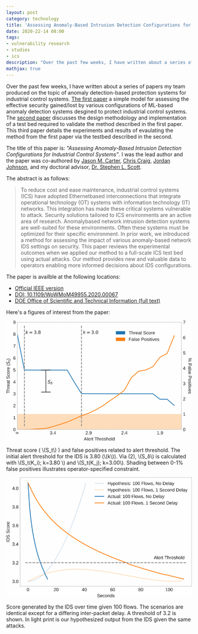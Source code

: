 ```yaml
---
layout: post
category: technology
title: 'Assessing Anomaly-Based Intrusion Detection Configurations for Industrial Control Systems'
date: 2020-22-14 08:00
tags:
- vulnerability research
- studies
- ics
description: "Over the past few weeks, I have written about a series of papers my team produced on the topic of anomaly detection-based protection systems for industrial control systems. The first paper a simple model for assessing the effective security gained/lost by various configurations of ML-based anomaly detection systems desgined to protect industrial control systems. The second paper discusses the design methodology and implementation of a test bed required to validate the method described in the first paper. This third paper details the experiments and results of evaulating the method from the first paper via the testbed described in the second."
mathjax: true
---
```


Over the past few weeks, I have written about a series of papers my team produced on the topic of anomaly detection-based protection systems for industrial control systems. [The first paper](https://robgillen.com/technology/2020/12/07/method-for-accessing-ad/establishes) a simple model for assessing the effective security gained/lost by various configurations of ML-based anomaly detection systems desgined to protect industrial control systems. The [second paper](https://robgillen.com/technology/2020/12/14/design-implement-testbed/) discusses the design methodology and implementation of a test bed required to validate the method described in the first paper. This third paper details the experiments and results of evaulating the method from the first paper via the testbed described in the second.

The title of this paper is: _"Assessing Anomaly-Based Intrusion Detection Configurations for Industrial Control Systems"_. I was the lead author and the paper was co-authored by [Jason M. Carter](https://www.ornl.gov/staff-profile/jason-m-carter), [Chris Craig](https://www.linkedin.com/in/chris-craig-47250024/), [Jordan Johnson](https://www.linkedin.com/in/jordan-johnson-993009141/), and my doctoral advisor, [Dr. Stephen L. Scott](https://www.tntech.edu/directory/engineering/faculty/stephen-scott.php).

The abstract is as follows:

> To reduce cost and ease maintenance, industrial control systems (ICS) have adopted Ethernetbased interconnections that integrate operational technology (OT) systems with information technology (IT) networks. This integration has made these critical systems vulnerable to attack. Security solutions tailored to ICS environments are an active area of research. Anomalybased network intrusion detection systems are well-suited for these environments. Often these systems must be optimized for their specific environment. In prior work, we introduced a method for assessing the impact of various anomaly-based network IDS settings on security. This paper reviews the experimental outcomes when we applied our method to a full-scale ICS test bed using actual attacks. Our method provides new and valuable data to operators enabling more informed decisions about IDS configurations.

The paper is availble at the following locations:

* [Official IEEE version](https://ieeexplore.ieee.org/document/9217655)
* [DOI: 10.1109/WoWMoM49955.2020.00067](https://doi.org/10.1109/WoWMoM49955.2020.00067)
* [DOE Office of Scientific and Technical Information (full text)](https://www.osti.gov/biblio/1684695-assessing-anomaly-based-intrusion-detection-configurations-industrial-control-systems)

Here's a figures of interest from the paper:

![Scoring System](/images/737400a360-fig-1-source-large.gif)

Threat score ( \\(S_t\\) ) and false positives related to alert threshold. The initial alert threshold for the IDS is 3.80 (\\(k\\)). Via (2), \\(S_δ\\) is calculated with \\(S_t(K_i); k=3.80 \\) and \\(S_t(K_j); k=3.00\\). Shading between 0-1% false positives illustrates operator-specified constraint.

![Hypothesis](/images/737400a360-fig-2-source-large.gif)

Score generated by the IDS over time given 100 flows. The scenarios are identical except for a differing inter-packet delay. A threshold of 3.2 is shown. In light print is our hypothesized output from the IDS given the same attacks.
